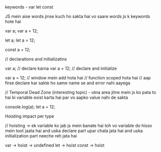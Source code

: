 keywords - var let const

JS mein aise words jinse kuch ho sakta hai vo saare words js k keywords hote hai

var a;
var a = 12;

let a;
let a = 12;

const a = 12;


// declarations and initializatins

var a; // declare karna
var a = 12; // declare and initialize

var a = 12;
// window mein add hota hai
// function scoped hota hai
// aap firse declare kar sakte ho same name se and error nahi aayega  


// Temporal Dead Zone  (interesting topic)  - utna area jitne mein js ko pata to hai ki variable exist karta hai par vo aapko value nahi de sakta

console.log(a);
let a = 12;

Hoisting impact per type

// hoisting -> ek variable ko jab js mein banate hai toh vo variable do hisso mein toot jaata hai and uska declare part upar chala jata hai and uska initialization part neeche reh jata hai

var -> hoist -> undefined
let -> hoist 
const -> hoist 
